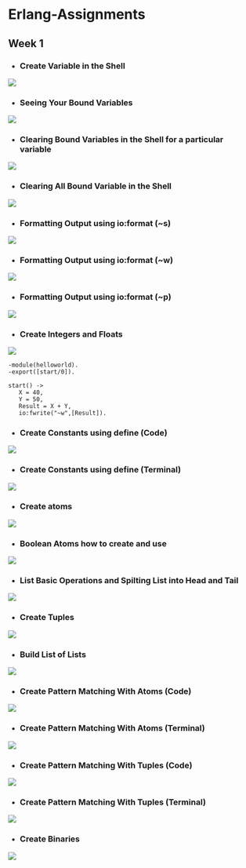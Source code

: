 # Erlang-Assignments
## Week 1

- ### Create Variable in the Shell

![](Screenshots/Create%20Variables%20in%20the%20Shell.png)
    
- ### Seeing Your Bound Variables

![](Screenshots/Seeing%20Your%20Bound%20Variables.png)
    
- ### Clearing Bound Variables in the Shell for a particular variable

![](Screenshots/Clearing%20Bound%20Variables%20in%20the%20Shell%20for%20a%20Particular%20Variable.png)

- ### Clearing All Bound Variable in the Shell

![](Screenshots/Clearing%20All%20Bound%20Variable%20in%20the%20Shell.png)
    
- ### Formatting Output using io:format (~s)

![](Screenshots/Formatting%20Output%20using%20io:format%201.png)

- ### Formatting Output using io:format (~w)

![](Screenshots/Formatting%20Output%20using%20io:format%202.png)

- ### Formatting Output using io:format (~p)

![](Screenshots/Formatting%20Output%20using%20io:format%203.png)
    
- ### Create Integers and Floats

![](Screenshots/Create%20Integers%20and%20Floats.png)


```
-module(helloworld). 
-export([start/0]). 

start() -> 
   X = 40, 
   Y = 50, 
   Result = X + Y, 
   io:fwrite("~w",[Result]).
```
    
- ### Create Constants using define (Code)

![](Screenshots/Constants%20Using%20Define%20ERL.png)

- ### Create Constants using define (Terminal)

![](Screenshots/Constants%20Using%20Define%20Terminal.png)

- ### Create atoms

![](Screenshots/Create%20Atoms.png)
    
- ### Boolean Atoms how to create and use 

![](Screenshots/Boolean%20Atoms%20how%20to%20create%20and%20use.png)
    
- ### List Basic Operations and Spilting List into Head and Tail 

![](Screenshots/List%20Basic%20Operations%20and%20Spilting%20List%20into%20Head%20and%20Tail.png)

- ### Create Tuples

![](Screenshots/Create%20Tuple.png)

- ### Build List of Lists

![](Screenshots/Build%20List%20of%20Lists.png)

- ### Create Pattern Matching With Atoms (Code)

![](Screenshots/Pattern%20Matching%20With%20Atoms%20Code.png)

- ### Create Pattern Matching With Atoms (Terminal)

![](Screenshots/Pattern%20Matching%20With%20Atoms%20Terminal.png)

- ### Create Pattern Matching With Tuples (Code)

![](Screenshots/Pattern%20Matching%20With%20Tuples%20Code.png)

- ### Create Pattern Matching With Tuples (Terminal)

![](Screenshots/Pattern%20Matching%20With%20Tuples%20Terminal.png)

- ### Create Binaries

![](Screenshots/Create%20Binaries.png)
